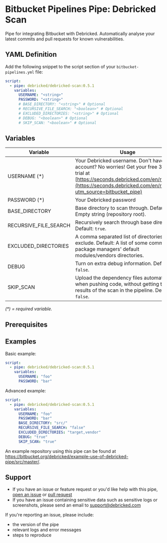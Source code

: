 # Bitbucket Pipelines Pipe: Debricked Scan

Pipe for integrating Bitbucket with Debricked. Automatically analyse your latest commits and pull requests for known vulnerabilities.

## YAML Definition

Add the following snippet to the script section of your `bitbucket-pipelines.yml` file:

```yaml
script:
  - pipe: debricked/debricked-scan:0.5.1
    variables:
      USERNAME: "<string>"
      PASSWORD: "<string>"
      # BASE_DIRECTORY: "<string>" # Optional
      # RECURSIVE_FILE_SEARCH: "<boolean>" # Optional
      # EXCLUDED_DIRECTORIES: "<string>" # Optional
      # DEBUG: "<boolean>" # Optional
      # SKIP_SCAN: "<boolean>" # Optional
```
## Variables

| Variable              | Usage                                                       |
| --------------------- | ----------------------------------------------------------- |
| USERNAME (*)          | Your Debricked username. Don't have an account? No worries! Get your free 30-day trial at [https://seconds.debricked.com/en/register](https://seconds.debricked.com/en/register?utm_source=bitbucket_pipe) |
| PASSWORD (*)          | Your Debricked password |
| BASE_DIRECTORY        | Base directory to scan through. Default: Empty string (repository root). |
| RECURSIVE_FILE_SEARCH | Recursively search through base directory. Default: `true`. |
| EXCLUDED_DIRECTORIES  | A comma separated list of directories to exclude. Default: A list of some common package managers' default modules/vendors directories. |
| DEBUG                 | Turn on extra debug information. Default: `false`. |
| SKIP_SCAN             | Upload the dependency files automatically when pushing code, without getting the results of the scan in the pipeline. Default: `false`. |

_(*) = required variable._

## Prerequisites

## Examples

Basic example:

```yaml
script:
  - pipe: debricked/debricked-scan:0.5.1
    variables:
      USERNAME: "foo"
      PASSWORD: "bar"
```

Advanced example:

```yaml
script:
  - pipe: debricked/debricked-scan:0.5.1
    variables:
      USERNAME: "foo"
      PASSWORD: "bar"
      BASE_DIRECTORY: "src/"
      RECURSIVE_FILE_SEARCH: "false"
      EXCLUDED_DIRECTORIES: "target,vendor"
      DEBUG: "true"
      SKIP_SCAN: "true"
```

An example repository using this pipe can be found at https://bitbucket.org/debricked/example-use-of-debricked-pipe/src/master/.

## Support
- If you have an issue or feature request or you'd like help with this pipe, [open an issue](https://bitbucket.org/debricked/debricked-scan/issues/new) or [pull request](https://bitbucket.org/debricked/debricked-scan/pull-requests/new)
- If you have an issue containing sensitive data such as sensitive logs or screenshots, please send an email to [support@debricked.com](mailto:support@debricked.com)

If you're reporting an issue, please include:

- the version of the pipe
- relevant logs and error messages
- steps to reproduce
